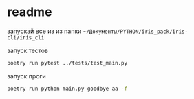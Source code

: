 # readme
запускай все из из папки `~/Документы/PYTHON/iris_pack/iris-cli/iris_cli`

запуск тестов  
```bash
poetry run pytest ../tests/test_main.py
```
запуск проги  

```bash
poetry run python main.py goodbye aa -f
```